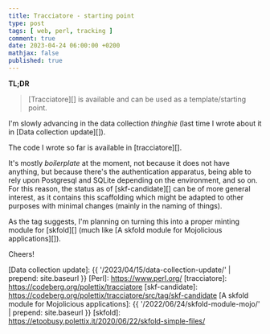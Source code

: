 ```yaml
---
title: Tracciatore - starting point
type: post
tags: [ web, perl, tracking ]
comment: true
date: 2023-04-24 06:00:00 +0200
mathjax: false
published: true
---
```


**TL;DR**

> [Tracciatore][] is available and can be used as a template/starting point.

I'm slowly advancing in the data collection *thinghie* (last time I wrote
about it in [Data collection update][]).

The code I wrote so far is available in [tracciatore][].

It's mostly *boilerplate* at the moment, not because it does not have
anything, but because there's the authentication apparatus, being able to
rely upon Postgresql and SQLite depending on the environment, and so on. For
this reason, the status as of [skf-candidate][] can be of more general
interest, as it contains this scaffolding which might be adapted to other
purposes with minimal changes (mainly in the naming of things).

As the tag suggests, I'm planning on turning this into a proper minting
module for [skfold][] (much like [A skfold module for Mojolicious applications][]).

Cheers!

[Data collection update]: {{ '/2023/04/15/data-collection-update/' | prepend: site.baseurl }}
[Perl]: https://www.perl.org/
[tracciatore]: https://codeberg.org/polettix/tracciatore
[skf-candidate]: https://codeberg.org/polettix/tracciatore/src/tag/skf-candidate
[A skfold module for Mojolicious applications]: {{ '/2022/06/24/skfold-module-mojo/' | prepend: site.baseurl }}
[skfold]: https://etoobusy.polettix.it/2020/06/22/skfold-simple-files/
